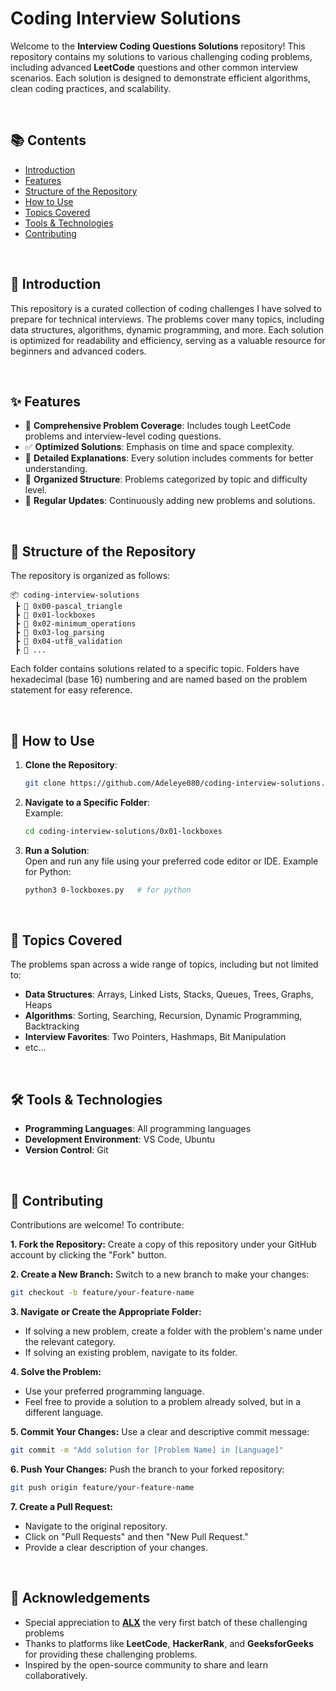 
# Coding Interview Solutions

Welcome to the **Interview Coding Questions Solutions** repository! This repository contains my solutions to various challenging coding problems, including advanced **LeetCode** questions and other common interview scenarios. Each solution is designed to demonstrate efficient algorithms, clean coding practices, and scalability.

<br />

## 📚 Contents

- [Introduction](#introduction)  
- [Features](#features)  
- [Structure of the Repository](#structure-of-the-repository)  
- [How to Use](#how-to-use)  
- [Topics Covered](#topics-covered)  
- [Tools & Technologies](#tools--technologies)  
- [Contributing](#contributing)  

<br />

## 📖 Introduction

This repository is a curated collection of coding challenges I have solved to prepare for technical interviews. The problems cover many topics, including data structures, algorithms, dynamic programming, and more. Each solution is optimized for readability and efficiency, serving as a valuable resource for beginners and advanced coders.

<br />

## ✨ Features

- 🌟 **Comprehensive Problem Coverage**: Includes tough LeetCode problems and interview-level coding questions.
- ✅ **Optimized Solutions**: Emphasis on time and space complexity.
- 📝 **Detailed Explanations**: Every solution includes comments for better understanding.
- 📂 **Organized Structure**: Problems categorized by topic and difficulty level.
- 🚀 **Regular Updates**: Continuously adding new problems and solutions.

<br />

## 📁 Structure of the Repository

The repository is organized as follows:

```
📦 coding-interview-solutions
 ┣ 📂 0x00-pascal_triangle
 ┣ 📂 0x01-lockboxes
 ┣ 📂 0x02-minimum_operations
 ┣ 📂 0x03-log_parsing
 ┣ 📂 0x04-utf8_validation
 ┣ 📂 ...
```

Each folder contains solutions related to a specific topic. Folders have hexadecimal (base 16) numbering and are named based on the problem statement for easy reference.

<br />

## 🔧 How to Use

1. **Clone the Repository**:  
   ```bash
   git clone https://github.com/Adeleye080/coding-interview-solutions.git
   ```
2. **Navigate to a Specific Folder**:  
   Example:
   ```bash
   cd coding-interview-solutions/0x01-lockboxes
   ```
3. **Run a Solution**:  
   Open and run any file using your preferred code editor or IDE. Example for Python:
   ```bash
   python3 0-lockboxes.py   # for python
   ```

<br />

## 🧠 Topics Covered

The problems span across a wide range of topics, including but not limited to:

- **Data Structures**: Arrays, Linked Lists, Stacks, Queues, Trees, Graphs, Heaps
- **Algorithms**: Sorting, Searching, Recursion, Dynamic Programming, Backtracking
- **Interview Favorites**: Two Pointers, Hashmaps, Bit Manipulation
- etc...

<br />

## 🛠 Tools & Technologies

- **Programming Languages**: All programming languages 
- **Development Environment**: VS Code, Ubuntu  
- **Version Control**: Git

<br />

## 🤝 Contributing

Contributions are welcome! To contribute:

**1. Fork the Repository:**
Create a copy of this repository under your GitHub account by clicking the "Fork" button.

**2. Create a New Branch:**
Switch to a new branch to make your changes:

```bash
git checkout -b feature/your-feature-name
```

**3. Navigate or Create the Appropriate Folder:**
- If solving a new problem, create a folder with the problem's name under the relevant category.
- If solving an existing problem, navigate to its folder.

**4. Solve the Problem:**
- Use your preferred programming language.
- Feel free to provide a solution to a problem already solved, but in a different language.

**5. Commit Your Changes:**
Use a clear and descriptive commit message:

```bash
git commit -m "Add solution for [Problem Name] in [Language]"
```

**6. Push Your Changes:**
Push the branch to your forked repository:
```bash
git push origin feature/your-feature-name
```

**7. Create a Pull Request:**
- Navigate to the original repository.
- Click on "Pull Requests" and then "New Pull Request."
- Provide a clear description of your changes.

<br />


## 🙌 Acknowledgements
- Special appreciation to **[ALX](https://www.alxafrica.com/)** the very first batch of these challenging problems 
- Thanks to platforms like **LeetCode**, **HackerRank**, and **GeeksforGeeks** for providing these challenging problems.
- Inspired by the open-source community to share and learn collaboratively.
